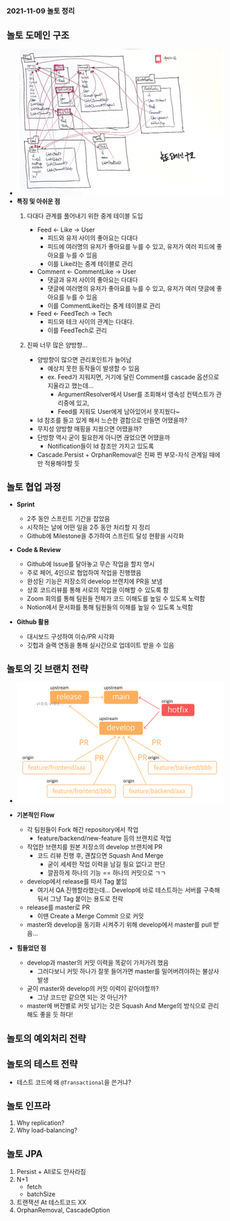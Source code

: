 ### 2021-11-09 놀토 정리

## 놀토 도메인 구조
- ![](../image/2021-11-09-놀토도메인.jpg)
- **특징 및 아쉬운 점**
    1. 다대다 관계를 풀어내기 위한 중계 테이블 도입
        - Feed <- Like -> User 
            - 피드와 유저 사이의 좋아요는 다대다
            - 피드에 여러명의 유저가 좋아요를 누를 수 있고, 유저가 여러 피드에 좋아요를 누를 수 있음
            - 이를 Like라는 중계 테이블로 관리
        - Comment <- CommentLike -> User
            - 댓글과 유저 사이의 좋아요는 다대다
            - 댓글에 여러명의 유저가 좋아요를 누를 수 있고, 유저가 여러 댓글에 좋아요를 누를 수 있음
            - 이를 CommentLike라는 중계 테이블로 관리
        - Feed <- FeedTech -> Tech 
            - 피드와 테크 사이의 관계는 다대다. 
            - 이를 FeedTech로 관리

    2. 진짜 너무 많은 양방향...
        - 양방향이 많으면 관리포인트가 늘어남
            - 예상치 못한 동작들이 발생할 수 있음
            - ex. Feed가 지워지면, 거기에 달린 Comment를 cascade 옵션으로 지울라고 했는데...
                - ArgumentResolver에서 User를 조회해서 영속성 컨텍스트가 관리중에 있고, 
                - Feed를 지워도 User에게 남아있어서 못지웠다~
        - Id 참조를 들고 있게 해서 느슨한 결합으로 만들면 어땠을까?
        - 무지성 양방향 매핑을 지웠으면 어땠을까?
        - 단방향 역시 굳이 필요한게 아니면 끊었으면 어땠을까
            - Notification들이 Id 참조만 가지고 있도록
        - Cascade.Persist + OrphanRemoval은 진짜 찐 부모-자식 관계일 때에만 적용해야할 듯

## 놀토 협업 과정
- **Sprint**
    - 2주 동안 스프린트 기간을 잡았음
    - 시작하는 날에 어떤 일을 2주 동안 처리할 지 정리
    - Github에 Milestone을 추가하여 스프린트 달성 현황을 시각화

- **Code & Review**
    - Github에 Issue를 달아놓고 무슨 작업을 할지 명시
    - 주로 페어, 4인으로 협업하여 작업을 진행했음
    - 완성된 기능은 저장소의 develop 브랜치에 PR을 보냄
    - 상호 코드리뷰를 통해 서로의 작업을 이해할 수 있도록 함
    - Zoom 회의를 통해 팀원들 전체가 코드 이해도를 높일 수 있도록 노력함
    - Notion에서 문서화를 통해 팀원들의 이해를 높일 수 있도록 노력함

- **Github 활용**
    - 대시보드 구성하여 이슈/PR 시각화
    - 깃헙과 슬랙 연동을 통해 실시간으로 업데이트 받을 수 있음

## 놀토의 깃 브랜치 전략
- ![](../image/2021-11-09-놀토-브랜치전략.png)
- **기본적인 Flow**
    - 각 팀원들이 Fork 해간 repository에서 작업
        - feature/backend/new-feature 등의 브랜치로 작업
    - 작업한 브랜치를 원본 저장소의 develop 브랜치에 PR
        - 코드 리뷰 진행 후, 괜찮으면 Squash And Merge
            - 굳이 세세한 작업 이력을 남길 필요 없다고 판단
            - 깔끔하게 하나의 기능 == 하나의 커밋으로 ㄱㄱ
    - develop에서 release를 따서 Tag 붙임
        - 여기서 QA 진행할라했는데... Develop에 바로 테스트하는 서버를 구축해둬서 그냥 Tag 붙이는 용도로 전락
    - release를 master로 PR
        - 이땐 Create a Merge Commit 으로 커밋
    - master와 develop을 동기화 시켜주기 위해 develop에서 master를 pull 받음...

- **힘들었던 점**
    - develop과 master의 커밋 이력을 똑같이 가저가려 했음
        - 그러다보니 커밋 하나가 잘못 들어가면 master를 밀어버려야하는 불상사 발생
    - 굳이 master와 develop의 커밋 이력이 같아야할까?
        - 그냥 코드만 같으면 되는 것 아닌가?
    - master에 버전별로 커밋 남기는 것은 Squash And Merge의 방식으로 관리해도 좋을 듯 하다!

## 놀토의 예외처리 전략

## 놀토의 테스트 전략
- 테스트 코드에 왜 `@Transactional`을 쓴거냐?

## 놀토 인프라
1. Why replication?
2. Why load-balancing?

## 놀토 JPA
1. Persist + All로도 안사라짐
2. N+1
    - fetch
    - batchSize
3. 트랜잭션 At 테스트코드 XX
4. OrphanRemoval, CascadeOption
